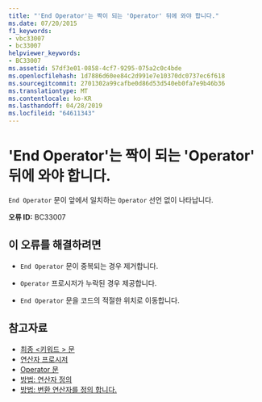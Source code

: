 ```yaml
---
title: "'End Operator'는 짝이 되는 'Operator' 뒤에 와야 합니다."
ms.date: 07/20/2015
f1_keywords:
- vbc33007
- bc33007
helpviewer_keywords:
- BC33007
ms.assetid: 57df3e01-0858-4cf7-9295-075a2c0c4bde
ms.openlocfilehash: 1d7886d60ee84c2d991e7e10370dc0737ec6f618
ms.sourcegitcommit: 2701302a99cafbe0d86d53d540eb0fa7e9b46b36
ms.translationtype: MT
ms.contentlocale: ko-KR
ms.lasthandoff: 04/28/2019
ms.locfileid: "64611343"
---
```

# <a name="end-operator-must-be-preceded-by-a-matching-operator"></a>'End Operator'는 짝이 되는 'Operator' 뒤에 와야 합니다.
`End Operator` 문이 앞에서 일치하는 `Operator` 선언 없이 나타납니다.  
  
 **오류 ID:** BC33007  
  
## <a name="to-correct-this-error"></a>이 오류를 해결하려면  
  
- `End Operator` 문이 중복되는 경우 제거합니다.  
  
- `Operator` 프로시저가 누락된 경우 제공합니다.  
  
- `End Operator` 문을 코드의 적절한 위치로 이동합니다.  
  
## <a name="see-also"></a>참고자료

- [최종 \<키워드 > 문](../../visual-basic/language-reference/statements/end-keyword-statement.md)
- [연산자 프로시저](../../visual-basic/programming-guide/language-features/procedures/operator-procedures.md)
- [Operator 문](../../visual-basic/language-reference/statements/operator-statement.md)
- [방법: 연산자 정의](../../visual-basic/programming-guide/language-features/procedures/how-to-define-an-operator.md)
- [방법: 변환 연산자를 정의 합니다.](../../visual-basic/programming-guide/language-features/procedures/how-to-define-a-conversion-operator.md)
